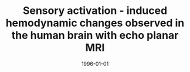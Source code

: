 ---
title: "Sensory activation - induced hemodynamic changes observed in the human brain with echo planar MRI"
date: 1996-01-01
authors_string: Peter Bandettini, J. Binder, E. DeYoe, J. Hyde
authors:
   - Peter Bandettini
   - J. Binder
   - E. DeYoe
   - J. Hyde
author_ids:
   - peter_bandettini
journal: ''
volume: 
issue: 
pages: 1051-1056
book_title: ''
publisher: 'John Wiley \& Sons Ltd.'
abstract: ""
project_id: 
paper_url: 
doi: 
data_loc: ''
code_loc: ''
file: '/assets/publications//assets/publications/'
file_name: '/assets/publications/'
type: book_chapter
pub_str: 'In:  (1996)'
layout: publication 
---